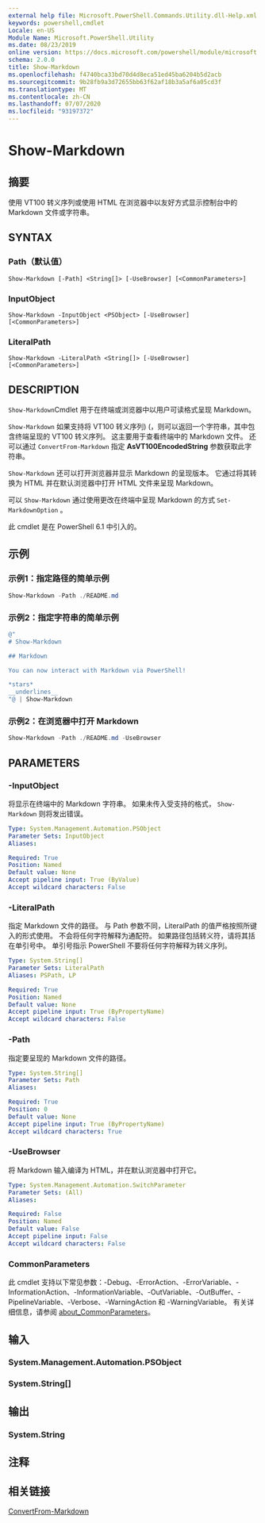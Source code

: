 ```yaml
---
external help file: Microsoft.PowerShell.Commands.Utility.dll-Help.xml
keywords: powershell,cmdlet
Locale: en-US
Module Name: Microsoft.PowerShell.Utility
ms.date: 08/23/2019
online version: https://docs.microsoft.com/powershell/module/microsoft.powershell.utility/show-markdown?view=powershell-7.1&WT.mc_id=ps-gethelp
schema: 2.0.0
title: Show-Markdown
ms.openlocfilehash: f4740bca33bd70d4d8eca51ed45ba6204b5d2acb
ms.sourcegitcommit: 9b28fb9a3d72655bb63f62af18b3a5af6a05cd3f
ms.translationtype: MT
ms.contentlocale: zh-CN
ms.lasthandoff: 07/07/2020
ms.locfileid: "93197372"
---
```

# Show-Markdown

## 摘要
使用 VT100 转义序列或使用 HTML 在浏览器中以友好方式显示控制台中的 Markdown 文件或字符串。

## SYNTAX

### Path（默认值）

```
Show-Markdown [-Path] <String[]> [-UseBrowser] [<CommonParameters>]
```

### InputObject

```
Show-Markdown -InputObject <PSObject> [-UseBrowser] [<CommonParameters>]
```

### LiteralPath

```
Show-Markdown -LiteralPath <String[]> [-UseBrowser] [<CommonParameters>]
```

## DESCRIPTION

`Show-Markdown`Cmdlet 用于在终端或浏览器中以用户可读格式呈现 Markdown。

`Show-Markdown` 如果支持将 VT100 转义序列)  (，则可以返回一个字符串，其中包含终端呈现的 VT100 转义序列。 这主要用于查看终端中的 Markdown 文件。 还可以通过 `ConvertFrom-Markdown` 指定 **AsVT100EncodedString** 参数获取此字符串。

`Show-Markdown` 还可以打开浏览器并显示 Markdown 的呈现版本。 它通过将其转换为 HTML 并在默认浏览器中打开 HTML 文件来呈现 Markdown。

可以 `Show-Markdown` 通过使用更改在终端中呈现 Markdown 的方式 `Set-MarkdownOption` 。

此 cmdlet 是在 PowerShell 6.1 中引入的。

## 示例

### 示例1：指定路径的简单示例

```powershell
Show-Markdown -Path ./README.md
```

### 示例2：指定字符串的简单示例

```powershell
@"
# Show-Markdown

## Markdown

You can now interact with Markdown via PowerShell!

*stars*
__underlines__
"@ | Show-Markdown
```

### 示例2：在浏览器中打开 Markdown

```powershell
Show-Markdown -Path ./README.md -UseBrowser
```

## PARAMETERS

### -InputObject

将显示在终端中的 Markdown 字符串。 如果未传入受支持的格式， `Show-Markdown` 则将发出错误。

```yaml
Type: System.Management.Automation.PSObject
Parameter Sets: InputObject
Aliases:

Required: True
Position: Named
Default value: None
Accept pipeline input: True (ByValue)
Accept wildcard characters: False
```

### -LiteralPath

指定 Markdown 文件的路径。 与 Path 参数不同，LiteralPath 的值严格按照所键入的形式使用。 不会将任何字符解释为通配符。 如果路径包括转义符，请将其括在单引号中。 单引号指示 PowerShell 不要将任何字符解释为转义序列。

```yaml
Type: System.String[]
Parameter Sets: LiteralPath
Aliases: PSPath, LP

Required: True
Position: Named
Default value: None
Accept pipeline input: True (ByPropertyName)
Accept wildcard characters: False
```

### -Path

指定要呈现的 Markdown 文件的路径。

```yaml
Type: System.String[]
Parameter Sets: Path
Aliases:

Required: True
Position: 0
Default value: None
Accept pipeline input: True (ByPropertyName)
Accept wildcard characters: True
```

### -UseBrowser

将 Markdown 输入编译为 HTML，并在默认浏览器中打开它。

```yaml
Type: System.Management.Automation.SwitchParameter
Parameter Sets: (All)
Aliases:

Required: False
Position: Named
Default value: False
Accept pipeline input: False
Accept wildcard characters: False
```

### CommonParameters

此 cmdlet 支持以下常见参数：-Debug、-ErrorAction、-ErrorVariable、-InformationAction、-InformationVariable、-OutVariable、-OutBuffer、-PipelineVariable、-Verbose、-WarningAction 和 -WarningVariable。 有关详细信息，请参阅 [about_CommonParameters](https://go.microsoft.com/fwlink/?LinkID=113216)。

## 输入

### System.Management.Automation.PSObject

### System.String[]

## 输出

### System.String

## 注释

## 相关链接

[ConvertFrom-Markdown](ConvertFrom-Markdown.md)

